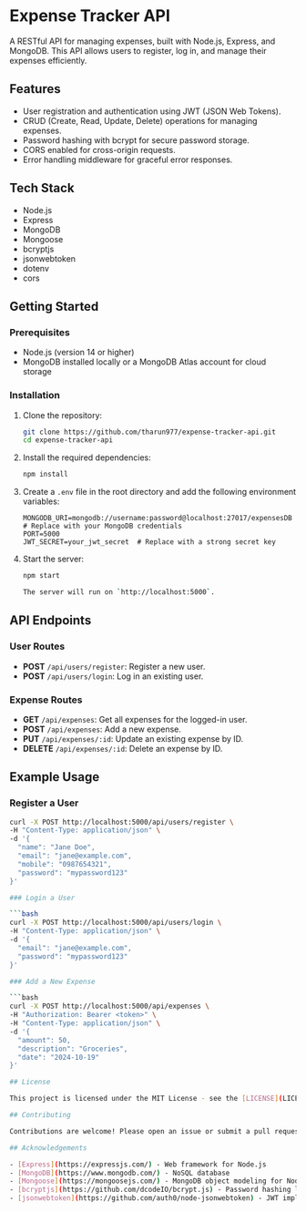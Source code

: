
# Expense Tracker API

A RESTful API for managing expenses, built with Node.js, Express, and MongoDB. This API allows users to register, log in, and manage their expenses efficiently.

## Features

- User registration and authentication using JWT (JSON Web Tokens).
- CRUD (Create, Read, Update, Delete) operations for managing expenses.
- Password hashing with bcrypt for secure password storage.
- CORS enabled for cross-origin requests.
- Error handling middleware for graceful error responses.

## Tech Stack

- Node.js
- Express
- MongoDB
- Mongoose
- bcryptjs
- jsonwebtoken
- dotenv
- cors

## Getting Started

### Prerequisites

- Node.js (version 14 or higher)
- MongoDB installed locally or a MongoDB Atlas account for cloud storage

### Installation

1. Clone the repository:

   ```bash
   git clone https://github.com/tharun977/expense-tracker-api.git
   cd expense-tracker-api

2. Install the required dependencies:

   ```bash
   npm install

3. Create a `.env` file in the root directory and add the following environment variables:

   ```env
   MONGODB_URI=mongodb://username:password@localhost:27017/expensesDB  # Replace with your MongoDB credentials
   PORT=5000
   JWT_SECRET=your_jwt_secret  # Replace with a strong secret key

4. Start the server:

   ```bash
   npm start

   The server will run on `http://localhost:5000`.

## API Endpoints

### User Routes

- **POST** `/api/users/register`: Register a new user.
- **POST** `/api/users/login`: Log in an existing user.

### Expense Routes

- **GET** `/api/expenses`: Get all expenses for the logged-in user.
- **POST** `/api/expenses`: Add a new expense.
- **PUT** `/api/expenses/:id`: Update an existing expense by ID.
- **DELETE** `/api/expenses/:id`: Delete an expense by ID.

## Example Usage

### Register a User

```bash
curl -X POST http://localhost:5000/api/users/register \
-H "Content-Type: application/json" \
-d '{
  "name": "Jane Doe",
  "email": "jane@example.com",
  "mobile": "0987654321",
  "password": "mypassword123"
}'

### Login a User

```bash
curl -X POST http://localhost:5000/api/users/login \
-H "Content-Type: application/json" \
-d '{
  "email": "jane@example.com",
  "password": "mypassword123"
}'

### Add a New Expense

```bash
curl -X POST http://localhost:5000/api/expenses \
-H "Authorization: Bearer <token>" \
-H "Content-Type: application/json" \
-d '{
  "amount": 50,
  "description": "Groceries",
  "date": "2024-10-19"
}'

## License

This project is licensed under the MIT License - see the [LICENSE](LICENSE) file for details.

## Contributing

Contributions are welcome! Please open an issue or submit a pull request.

## Acknowledgements

- [Express](https://expressjs.com/) - Web framework for Node.js
- [MongoDB](https://www.mongodb.com/) - NoSQL database
- [Mongoose](https://mongoosejs.com/) - MongoDB object modeling for Node.js
- [bcryptjs](https://github.com/dcodeIO/bcrypt.js) - Password hashing library
- [jsonwebtoken](https://github.com/auth0/node-jsonwebtoken) - JWT implementation
